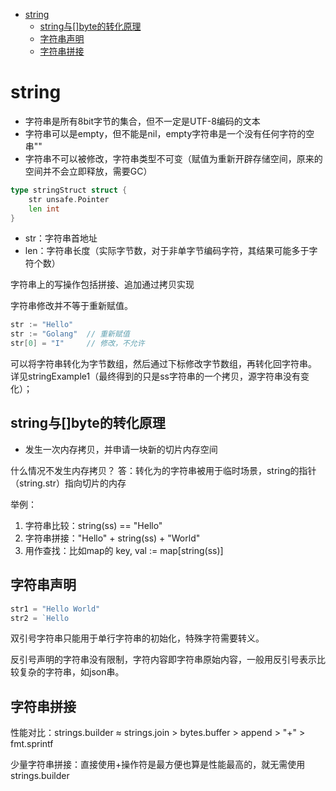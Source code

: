 <!-- TOC -->
* [string](#string)
  * [string与[]byte的转化原理](#string与byte的转化原理)
  * [字符串声明](#字符串声明)
  * [字符串拼接](#字符串拼接)
<!-- TOC -->
# string
- 字符串是所有8bit字节的集合，但不一定是UTF-8编码的文本
- 字符串可以是empty，但不能是nil，empty字符串是一个没有任何字符的空串""
- 字符串不可以被修改，字符串类型不可变（赋值为重新开辟存储空间，原来的空间并不会立即释放，需要GC）

```go
type stringStruct struct {
	str unsafe.Pointer
	len int
}
```
- str：字符串首地址
- len：字符串长度（实际字节数，对于非单字节编码字符，其结果可能多于字符个数）

字符串上的写操作包括拼接、追加通过拷贝实现

字符串修改并不等于重新赋值。
```go
str := "Hello"
str := "Golang"  // 重新赋值
str[0] = "I"     // 修改，不允许
```

可以将字符串转化为字节数组，然后通过下标修改字节数组，再转化回字符串。
详见stringExample1（最终得到的只是ss字符串的一个拷贝，源字符串没有变化）；

## string与[]byte的转化原理
- 发生一次内存拷贝，并申请一块新的切片内存空间

什么情况不发生内存拷贝？
答：转化为的字符串被用于临时场景，string的指针（string.str）指向切片的内存

举例：
1. 字符串比较：string(ss) == "Hello"
2. 字符串拼接："Hello" + string(ss) + "World"
3. 用作查找：比如map的 key, val := map[string(ss)]

## 字符串声明
```go
str1 = "Hello World"
str2 = `Hello
```
双引号字符串只能用于单行字符串的初始化，特殊字符需要转义。

反引号声明的字符串没有限制，字符内容即字符串原始内容，一般用反引号表示比较复杂的字符串，如json串。

## 字符串拼接
性能对比：strings.builder ≈ strings.join > bytes.buffer > append > "+" > fmt.sprintf

少量字符串拼接：直接使用+操作符是最方便也算是性能最高的，就无需使用strings.builder